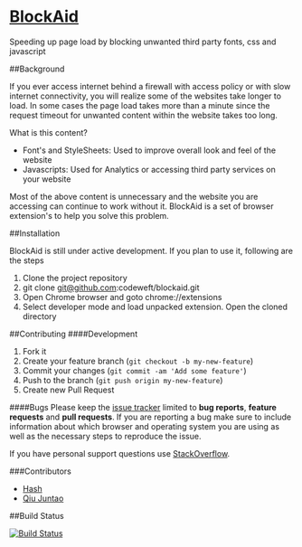 [BlockAid](http://codeweft.com/blockaid)
========
Speeding up page load by blocking unwanted third party fonts, css and javascript

##Background

If you ever access internet behind a firewall with access policy or with slow internet connectivity, you will realize some of the websites take longer to load. In some cases the page load takes more than a minute since the request timeout for unwanted content within the website takes too long.

What is this content?

* Font's and StyleSheets: Used to improve overall look and feel of the website
* Javascripts: Used for Analytics or accessing third party services on your website

Most of the above content is unnecessary and the website you are accessing can continue to work without it. BlockAid is a set of browser extension's to help you solve this problem.

##Installation

BlockAid is still under active development. If you plan to use it, following are the steps

1. Clone the project repository
2. git clone git@github.com:codeweft/blockaid.git
3. Open Chrome browser and goto chrome://extensions
4. Select developer mode and load unpacked extension. Open the cloned directory

##Contributing
####Development
1. Fork it
2. Create your feature branch (`git checkout -b my-new-feature`)
3. Commit your changes (`git commit -am 'Add some feature'`)
4. Push to the branch (`git push origin my-new-feature`)
5. Create new Pull Request

####Bugs
Please keep the [issue tracker](http://github.com/codeweft/blockaid/issues) limited to **bug reports**, **feature requests** and **pull requests**. If you are reporting a bug make sure to include information about which browser and operating system you are using as well as the necessary steps to reproduce the issue.

If you have personal support questions use [StackOverflow](http://stackoverflow.com/questions/tagged/blockaid).

###Contributors
* [Hash](https://github.com/codeweft)
* [Qiu Juntao](https://github.com/abruzzi)

##Build Status

[![Build Status](https://snap-ci.com/codeweft/blockaid/branch/master/build_image)](https://snap-ci.com/codeweft/blockaid/branch/master)
